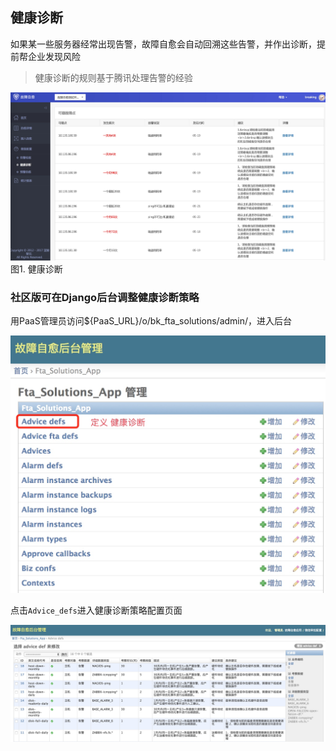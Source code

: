 ## 健康诊断

如果某一些服务器经常出现告警，故障自愈会自动回溯这些告警，并作出诊断，提前帮企业发现风险

> 健康诊断的规则基于腾讯处理告警的经验

![](../../assets/14955238707264.jpg)
图1. 健康诊断

### 社区版可在Django后台调整健康诊断策略

用PaaS管理员访问${PaaS_URL}/o/bk_fta_solutions/admin/，进入后台

![-w515](../../assets/15365852927672.jpg)


点击`Advice_defs`进入健康诊断策略配置页面

![](../../assets/15365853180059.jpg)

